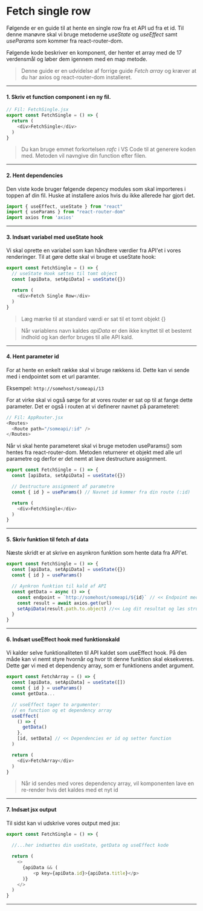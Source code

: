 # Fetch single row

 Følgende er en guide til at hente en single row fra et API ud fra et id. Til denne manøvre skal vi bruge metoderne *useState* og *useEffect* samt *useParams* som kommer fra react-router-dom.

Følgende kode beskriver en komponent, der henter et array med de 17 verdensmål og løber dem igennem med en map metode. 

 > Denne guide er en udvidelse af forrige guide *Fetch array* og kræver at du har axios og react-router-dom installeret. 

___
#### 1. Skriv et function component i en ny fil. 
```js
// Fil: FetchSingle.jsx
export const FetchSingle = () => {
  return (
    <div>FetchSingle</div>
  )
}
```
> Du kan bruge emmet forkortelsen *rafc* i VS Code til at generere koden med. Metoden vil navngive din function efter filen.
___
#### 2. Hent dependencies
Den viste kode bruger følgende depency modules som skal importeres i toppen af din fil. Huske at installere axios hvis du ikke allerede har gjort det.
```js
import { useEffect, useState } from "react"
import { useParams } from "react-router-dom"
import axios from 'axios'
```
___
#### 3. Indsæt variabel med useState hook 
Vi skal oprette en variabel som kan håndtere værdier fra API'et i vores renderinger. Til at gøre dette skal vi bruge et useState hook:
```js
export const FetchSingle = () => {
  // useState Hook sættes til tomt object
  const [apiData, setApiData] = useState({})

  return (
    <div>Fetch Single Row</div>
  )
}
```
> Læg mærke til at standard værdi er sat til et tomt objekt {}

> Når variablens navn kaldes *apiData* er den ikke knyttet til et bestemt indhold og kan derfor bruges til alle API kald.
___
#### 4. Hent parameter id
For at hente en enkelt række skal vi bruge rækkens id. Dette kan vi sende med i endpointet som et url paramter.

Eksempel: 
`http://somehost/someapi/13`

For at virke skal vi også sørge for at vores router er sat op til at fange dette parameter. Det er også i routen at vi definerer navnet på parameteret:
```js
// Fil: AppRouter.jsx
<Routes>
  <Route path="/someapi/:id" />
</Routes>
```
Når vi skal hente parameteret skal vi bruge metoden useParams() som hentes fra react-router-dom. Metoden returnerer et objekt med alle url parametre og derfor er det nemt at lave destructure assignment. 
```js
export const FetchSingle = () => {  
  const [apiData, setApiData] = useState({})

  // Destructure assignment af parametre 
  const { id } = useParams() // Navnet id kommer fra din route (:id)

  return (
    <div>FetchSingle</div>
  )
}
```
___
#### 5. Skriv funktion til fetch af data
Næste skridt er at skrive en asynkron funktion som hente data fra API'et. 
```js
export const FetchSingle = () => {  
  const [apiData, setApiData] = useState({})
  const { id } = useParams()

  // Aynkron funktion til kald af API
  const getData = async () => {
    const endpoint = `http://somehost/someapi/${id}` // << Endpoint med id
    const result = await axios.get(url)
    setApiData(result.path.to.object) //<< Log dit resultat og læs strukturen til data
  }
}
```
___
#### 6. Indsæt useEffect hook med funktionskald
Vi kalder selve funktionaliteten til API kaldet som useEffect hook. På den måde kan vi nemt styre hvornår og hvor tit denne funktion skal eksekveres. Dette gør vi med et dependency array, som er funktionens andet argument.
```js
export const FetchArray = () => {
  const [apiData, setApiData] = useState([]) 
  const { id } = useParams()
  const getData...

  // useEffect tager to argumenter: 
  // en function og et dependency array
  useEffect(
    () => {
      getData()
    }, 
    [id, setData] // << Dependencies er id og setter function
  )

  return (
    <div>FetchArray</div>
  )
}
```
> Når id sendes med vores dependency array, vil komponenten lave en re-render hvis det kaldes med et nyt id
___
#### 7. Indsæt jsx output
Til sidst kan vi udskrive vores output med jsx:
```js
export const FetchSingle = () => {
  
  //...her indsættes din useState, getData og useEffect kode

  return (
    <>
      {apiData && (
          <p key={apiData.id}>{apiData.title}</p>
      )}
    </>
  )
}
```
___
